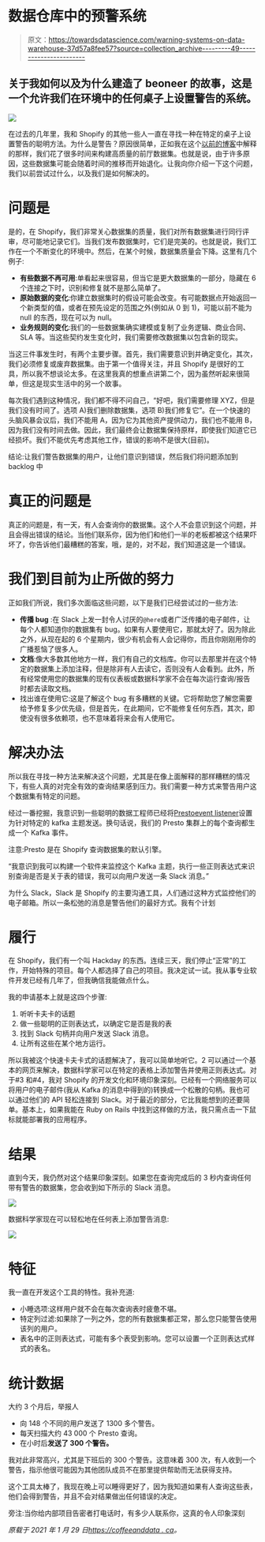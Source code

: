# 数据仓库中的预警系统

> 原文：<https://towardsdatascience.com/warning-systems-on-data-warehouse-37d57a8fee57?source=collection_archive---------49----------------------->

## 关于我如何以及为什么建造了 beoneer 的故事，这是一个允许我们在环境中的任何桌子上设置警告的系统。

![](img/b4d38aa7f6203b3b8d24c792b5ccafcf.png)

在过去的几年里，我和 Shopify 的其他一些人一直在寻找一种在特定的桌子上设置警告的聪明方法。为什么是警告？原因很简单，正如我在这个[以前的博客](https://coffeeanddata.ca/how-to-thrive-in-the-face-of-disruption-tips-from-shopify-data-team)中解释的那样，我们花了很多时间来构建高质量的前厅数据集。也就是说，由于许多原因，这些数据集可能会随着时间的推移而开始退化。让我向你介绍一下这个问题，我们以前尝试过什么，以及我们是如何解决的。

# 问题是

是的，在 Shopify，我们非常关心数据集的质量，我们对所有数据集进行同行评审，尽可能地记录它们。当我们发布数据集时，它们是完美的。也就是说，我们工作在一个不断变化的环境中。然后，在某个时候，数据集质量会下降。这里有几个例子:

*   **有些数据不再可用**:单看起来很容易，但当它是更大数据集的一部分，隐藏在 6 个连接之下时，识别和修复就不是那么简单了。
*   **原始数据的变化**:你建立数据集时的假设可能会改变。有可能数据点开始返回一个新类型的值，或者在预先设定的范围之外(例如从 0 到 1)，可能以前不能为 null 的东西，现在可以为 null。
*   **业务规则的变化**:我们的一些数据集确实建模或复制了业务逻辑、商业合同、SLA 等。当这些契约发生变化时，我们需要修改数据集以包含新的现实。

当这三件事发生时，有两个主要步骤。首先，我们需要意识到并确定变化，其次，我们必须修复或废弃数据集。由于第一个值得关注，并且 Shopify 是很好的工具，所以我不想谈论太多。在这里我真的想重点讲第二个，因为虽然听起来很简单，但这是现实生活中的另一个故事。

每次我们遇到这种情况，我们都不得不问自己，“好吧，我们需要修理 XYZ，但是我们没有时间了。选项 A)我们删除数据集，选项 B)我们修复它”。在一个快速的头脑风暴会议后，我们不能用 A，因为它为其他资产提供动力，我们也不能用 B，因为我们没有时间去做。因此，我们最终会让数据集保持原样，即使我们知道它已经损坏。我们不能优先考虑其他工作，错误的影响不是很大(目前)。

结论:让我们警告数据集的用户，让他们意识到错误，然后我们将问题添加到 backlog 中

# 真正的问题是

真正的问题是，有一天，有人会查询你的数据集。这个人不会意识到这个问题，并且会得出错误的结论。当他们联系你，因为他们和他们一半的老板都被这个结果吓坏了，你告诉他们最糟糕的答案，哦，是的，对不起，我们知道这是一个错误。

# 我们到目前为止所做的努力

正如我们所说，我们多次面临这些问题，以下是我们已经尝试过的一些方法:

*   **传播 bug** :在 Slack 上发一封令人讨厌的`@here`或者广泛传播的电子邮件，让每个人都知道你的数据集有 bug。如果有人要使用它，那就太好了。因为除此之外，从现在起的 6 个星期内，很少有机会有人会记得你，而且你刚刚用你的广播惹恼了很多人。
*   **文档**:像大多数其他地方一样，我们有自己的文档库。你可以去那里并在这个特定的数据集上添加注释，但是除非有人去读它，否则没有人会看到。此外，所有经常使用您的数据集的现有仪表板或数据科学家不会在每次运行查询/报告时都去读取文档。
*   找出谁在使用它:这是了解这个 bug 有多糟糕的关键。它将帮助您了解您需要给予修复多少优先级，但是首先，在此期间，它不能修复任何东西，其次，即使没有很多依赖项，也不意味着将来会有人使用它。

# 解决办法

所以我在寻找一种方法来解决这个问题，尤其是在像上面解释的那样糟糕的情况下，有些人真的对完全有效的查询结果感到压力。我们需要一种方式来警告用户这个数据集有特定的问题。

经过一番挖掘，我意识到一些聪明的数据工程师已经将[Presto](https://prestodb.io/)[event listener](https://prestodb.io/docs/current/develop/event-listener.html)设置为针对特定的 kafka 主题发送。换句话说，我们的 Presto 集群上的每个查询都生成一个 Kafka 事件。

注意:Presto 是在 Shopify 查询数据集的默认引擎。

“我意识到我可以构建一个软件来监控这个 Kafka 主题，执行一些正则表达式来识别查询是否是关于表的错误，我可以向用户发送一条 Slack 消息。”

为什么 Slack，Slack 是 Shopify 的主要沟通工具，人们通过这种方式监控他们的电子邮箱。所以一条松弛的消息是警告他们的最好方式。我有个计划

# 履行

在 Shopify，我们有一个叫 Hackday 的东西。连续三天，我们停止“正常”的工作，开始特殊的项目。每个人都选择了自己的项目。我决定试一试。我从事专业软件开发已经有几年了，但我确信我能做点什么。

我的申请基本上就是这四个步骤:

1.  听听卡夫卡的话题
2.  做一些聪明的正则表达式，以确定它是否是我的表
3.  找到 Slack 句柄并向用户发送 Slack 消息。
4.  让所有这些在某个地方运行。

所以我被这个快速卡夫卡式的话题解决了，我可以简单地听它。2 可以通过一个基本的网页来解决，数据科学家可以在特定的表格上添加警告并使用正则表达式。对于#3 和#4，我对 Shopify 的开发文化和环境印象深刻。已经有一个网络服务可以将用户的电子邮件(我从 Kafka 的消息中得到的)转换成一个松散的句柄。我也可以通过他们的 API 轻松连接到 Slack。对于最近的部分，它比我能想到的还要简单。基本上，如果我能在 Ruby on Rails 中找到这样做的方法，我只需点击一下鼠标就能部署我的应用程序。

# 结果

直到今天，我仍然对这个结果印象深刻。如果您在查询完成后的 3 秒内查询任何带有警告的数据集，您会收到如下所示的 Slack 消息。

![](img/246aeec6df80c7d653afcfbdf0659033.png)

数据科学家现在可以轻松地在任何表上添加警告消息:

![](img/9e5e94782d273bce078623ab7d47abb6.png)

# 特征

我一直在开发这个工具的特性。我补充道:

*   小睡选项:这样用户就不会在每次查询表时疲惫不堪。
*   特定列过滤:如果除了一列之外，您的所有数据集都正常，那么您只能警告使用该列的用户。
*   表名中的正则表达式，可能有多个表受到影响。您可以设置一个正则表达式样式的表名。

# 统计数据

大约 3 个月后，举报人

*   向 148 个不同的用户发送了 1300 多个警告。
*   每天扫描大约 43 000 个 Presto 查询。
*   在小时后**发送了 300 个警告。**

我对此非常高兴，尤其是下班后的 300 个警告。这意味着 300 次，有人收到一个警告，指示他很可能因为其他团队成员不在那里提供帮助而无法获得支持。

这个工具太棒了，我现在晚上可以睡得更好了，因为我知道如果有人查询这些表，他们会得到警告，并且不会对结果做出任何错误的决定。

旁注:当你给内部项目告密者打电话时，有多少人联系你，这真的令人印象深刻

*原载于 2021 年 1 月 29 日*[*https://coffeeanddata . ca*](https://coffeeanddata.ca/warning-systems-on-data-warehouse)*。*